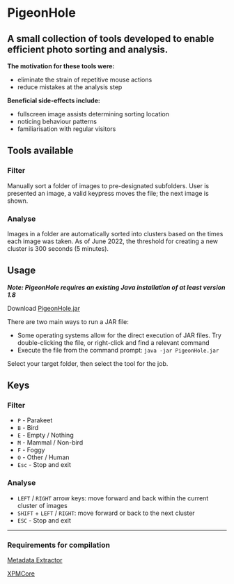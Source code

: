 # PigeonHole

## A small collection of tools developed to enable efficient photo sorting and analysis. 

**The motivation for these tools were:**
- eliminate the strain of repetitive mouse actions
- reduce mistakes at the analysis step

**Beneficial side-effects include:**
- fullscreen image assists determining sorting location
- noticing behaviour patterns
- familiarisation with regular visitors

## Tools available
### **Filter**
Manually sort a folder of images to pre-designated subfolders. User is presented an image, a valid keypress moves the file; the next image is shown.
### **Analyse**
Images in a folder are automatically sorted into clusters based on the times each image was taken. As of June 2022, the threshold for creating a new cluster is 300 seconds (5 minutes).

## Usage
_**Note: PigeonHole requires an existing Java installation of at least version 1.8**_

Download [PigeonHole.jar](https://github.com/paul-c-guest/pigeonhole/blob/main/PigeonHole.jar)

There are two main ways to run a JAR file:
- Some operating systems allow for the direct execution of JAR files. Try double-clicking the file, or right-click and find a relevant command 
- Execute the file from the command prompt: `java -jar PigeonHole.jar`

Select your target folder, then select the tool for the job.

## Keys
### **Filter**
- `P` - Parakeet
- `B` - Bird
- `E` - Empty / Nothing
- `M` - Mammal / Non-bird
- `F` - Foggy 
- `O` - Other / Human
- `Esc` - Stop and exit 

### **Analyse**
- `LEFT` / `RIGHT` arrow keys: move forward and back within the current cluster of images
- `SHIFT` + `LEFT` / `RIGHT`: move forward or back to the next cluster
- `ESC` - Stop and exit

----
### Requirements for compilation
[Metadata Extractor](https://github.com/drewnoakes/metadata-extractor)

[XPMCore](https://search.maven.org/artifact/com.adobe.xmp/xmpcore/6.1.11/bundle)